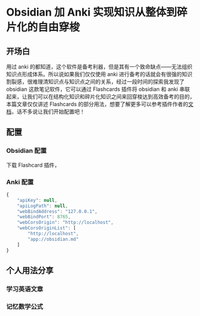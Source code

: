 # Obsidian 加 Anki 实现知识从整体到碎片化的自由穿梭

## 开场白

用过 anki 的都知道，这个软件是备考利器，但是其有一个致命缺点——无法组织知识点形成体系。所以说如果我们仅仅使用 anki 进行备考的话就会有很强的知识割裂感，很难理清知识点与知识点之间的关系，经过一段时间的探索我发现了 obsidian 这款笔记软件，它可以通过 Flashcards 插件将 obsidian 和 anki 串联起来，让我们可以在结构化知识和碎片化知识之间来回穿梭达到高效备考的目的，本篇文章仅仅讲述 Flashcards 的部分用法，想要了解更多可以参考插件作者的[文档](https://github.com/reuseman/flashcards-obsidian/wiki)，话不多说让我们开始配置吧！

## 配置

### Obsidian 配置

下载 Flashcard 插件，

### Anki 配置

```js
{
    "apiKey": null,
    "apiLogPath": null,
    "webBindAddress": "127.0.0.1",
    "webBindPort": 8765,
    "webCorsOrigin": "http://localhost",
    "webCorsOriginList": [
        "http://localhost",
        "app://obsidian.md"
    ]
}
```

## 个人用法分享

### 学习英语文章

### 记忆数学公式